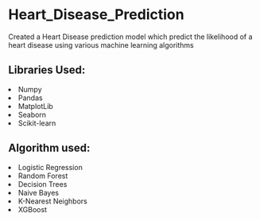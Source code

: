 # Heart_Disease_Prediction
Created a Heart Disease prediction model which predict the likelihood of a heart disease using various machine learning algorithms
<h2>Libraries Used:</h2>
<li>Numpy</li>
<li>Pandas</li>
<li>MatplotLib</li>
<li>Seaborn</li>
<li>Scikit-learn</li>

<h2>Algorithm used:</h2>
<li>Logistic Regression</li>
<li>Random Forest</li>
<li>Decision Trees</li>
<li>Naive Bayes</li>
<li>K-Nearest Neighbors</li>
<li>XGBoost</li>
